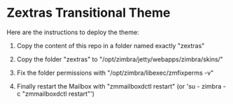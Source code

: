 Zextras Transitional Theme
========================

Here are the instructions to deploy the theme:

1) Copy the content of this repo in a folder named exactly "zextras"

2) Copy the folder "zextras" to "/opt/zimbra/jetty/webapps/zimbra/skins/"

3) Fix the folder permissions with "/opt/zimbra/libexec/zmfixperms -v"

4) Finally restart the Mailbox with "zmmailboxdctl restart" (or 'su - zimbra -c "zmmailboxdctl restart"')
